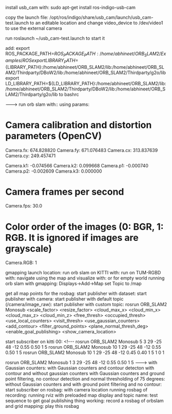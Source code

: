 install usb_cam with:
 sudo apt-get install ros-indigo-usb-cam

copy the launch file:
/opt/ros/indigo/share/usb_cam/launch/usb_cam-test.launch
to an editable location and change video_device to /dev/video1 to use the external camera

run
roslaunch ~/usb_cam-test.launch
to start it

add:
export ROS_PACKAGE_PATH=${ROS_PACKAGE_PATH}:/home/abhineet/ORB_SLAM2/Examples/ROS
export LIBRARY_PATH=${LIBRARY_PATH}:/home/abhineet/ORB_SLAM2/lib:/home/abhineet/ORB_SLAM2/Thirdparty/DBoW2/lib:/home/abhineet/ORB_SLAM2/Thirdparty/g2o/lib
export LD_LIBRARY_PATH=${LD_LIBRARY_PATH}:/home/abhineet/ORB_SLAM2/lib:/home/abhineet/ORB_SLAM2/Thirdparty/DBoW2/lib:/home/abhineet/ORB_SLAM2/Thirdparty/g2o/lib
to bashrc

---> run orb slam with:: <!--- 
rosrun ORB_SLAM2 Mono Vocabulary/ORBvoc.txt Examples/Monocular/mono.yaml /camera/image_raw:=usb_cam/image_raw
---> using params:

# Camera calibration and distortion parameters (OpenCV) 
Camera.fx: 674.828820
Camera.fy: 671.076483
Camera.cx: 313.837639
Camera.cy: 249.457471

Camera.k1: -0.074566
Camera.k2: 0.099668
Camera.p1: -0.000740
Camera.p2: -0.002609
Camera.k3: 0.000000

# Camera frames per second 
Camera.fps: 30.0

# Color order of the images (0: BGR, 1: RGB. It is ignored if images are grayscale)
Camera.RGB: 1

gmapping launch location: <!--- 
/opt/ros/indigo/share/turtlebot_navigation/launch/gmapping_demo.launch
---> run orb slam on KITTI with: <!--- 
./Examples/Monocular/mono_kitti Vocabulary/ORBvoc.txt Examples/Monocular/KITTI00-02.yaml /home/abhineet/KITTI/00
./Examples/Monocular/mono_kitti Vocabulary/ORBvoc.txt Examples/Monocular/KITTI04-12.yaml /home/abhineet/KITTI/05
---> run on TUM-RGBD with: <!--- 
./Examples/Monocular/mono_tum Vocabulary/ORBvoc.txt Examples/Monocular/TUM3.yaml /home/abhineet/TUM-RGBD/rgbd_dataset_freiburg3_walking_halfsphere
---> navigate using the map and visualize with: <!--- 
roslaunch turtlebot_gazebo turtlebot_world.launch
---> or <!--- 
roslaunch turtlebot_gazebo turtlebot_world.launch world_file:=/opt/ros/indigo/share/turtlebot_gazebo/worlds/empty.world
---> for empty world <!--- 
roslaunch turtlebot_gazebo amcl_demo.launch map_file:=/home/abhineet/ORB_SLAM2/grid_map.yaml
roslaunch turtlebot_rviz_launchers view_navigation.launch
---> running orb slam with gmapping: <!--- 
rosrun ORB_SLAM2 Mono Vocabulary/ORBvoc.txt Examples/Monocular/KITTI00-02.yaml  /home/abhineet/KITTI/00
rosrun pointcloud_to_laserscan pointcloud_to_laserscan_node
rosrun gmapping slam_gmapping
rosrun rviz rviz
---> 
Displays->Add->Map
set Topic to /map

get all map points for the rosbag: <!--- 
rosrun ORB_SLAM2 Mono Vocabulary/ORBvoc.txt Examples/Monocular/demo_cam.yaml /camera/image_raw:=usb_cam/image_raw
--->  start publisher with dataset: <!--- 
rosrun ORB_SLAM2 Monopub Vocabulary/ORBvoc.txt Examples/Monocular/KITTI00-02.yaml /home/abhineet/KITTI/00 0
rosrun ORB_SLAM2 Monopub Vocabulary/ORBvoc.txt Examples/Monocular/TUM3.yaml /home/abhineet/TUM-RGBD/rgbd_dataset_freiburg3_walking_halfsphere
--->  start publisher with camera: <!--- 
rosrun ORB_SLAM2 Monopub Vocabulary/ORBvoc.txt Examples/Monocular/mono.yaml 0
---> start publisher with default topic (/camera/image_raw): <!--- 
rosrun ORB_SLAM2 Monopub Vocabulary/ORBvoc.txt Examples/Monocular/mono.yaml -1
---> start publisher with custom topic: <!--- 
rosrun ORB_SLAM2 Monopub Vocabulary/ORBvoc.txt Examples/Monocular/demo_cam.yaml -1 /usb_cam/image_raw
---> 
rosrun ORB_SLAM2 Monosub <scale_factor> <resize_factor> <cloud_max_x> <cloud_min_x> <cloud_max_z> <cloud_min_z> <free_thresh> <occupied_thresh> <use_local_counters> <visit_thresh> <use_gaussian_counters> <add_contour> <filter_ground_points> <plane_normal_thresh_deg> <enable_goal_publishing> <show_camera_location>

start subscriber on kitti 00: <!--- 
rosrun ORB_SLAM2 Monosub 5 3 29 -25 48 -12 0.55 0.50 1 5
rosrun ORB_SLAM2 Monosub 10 1 29 -25 48 -12 0.55 0.50 1 5
rosrun ORB_SLAM2 Monosub 10 1 29 -25 48 -12 0.45 0.40 1 5 1 0 1

rosrun ORB_SLAM2 Monosub 1 3 29 -25 48 -12 0.55 0.50 1 5
---> with Gaussian counters: <!--- 
rosrun ORB_SLAM2 Monosub 10 1 29 -25 48 -12 0.55 0.50 1 5 1
---> with Gaussian counters and contour detecton <!--- 
rosrun ORB_SLAM2 Monosub 10 1 29 -25 48 -12 0.55 0.50 1 5 1 1
---> with contour and without gaussian counters <!--- 
rosrun ORB_SLAM2 Monosub 10 1 29 -25 48 -12 0.55 0.50 1 5 0 1
---> with Gaussian counters and ground point filtering, no contour detection and normal thresholding of 75 degrees: <!--- 
rosrun ORB_SLAM2 Monosub 10 1 29 -25 48 -12 0.55 0.50 1 5 1 0 1 75
rosrun ORB_SLAM2 Monosub 10 1 29 -25 48 -12 0.55 0.50 1 5 1 0 1 1
---> without Gaussian counters and with ground point filtering and no contour: <!--- 
rosrun ORB_SLAM2 Monosub 10 1 29 -25 48 -12 0.55 0.50 1 5 0 0 1
---> start subscriber on rosbag: <!--- 
rosrun ORB_SLAM2 Monosub 30 5 2 -2 2 -2 0.55 0.50 1 5
rosrun ORB_SLAM2 Monosub 30 2 6 -6 6 -6 0.55 0.50 1 5
---> with camera location <!--- 
rosrun ORB_SLAM2 Monosub 20 1 10 -15 20 -10 0.55 0.50 1 5 1 0 1
rosrun ORB_SLAM2 Monosub 20 1 10 -15 20 -10 0.55 0.50 1 5 1 1 1
rosrun ORB_SLAM2 Monosub 20 1 10 -15 20 -10 0.55 0.50 1 5 0 1 1 
rosrun ORB_SLAM2 Monosub 10 2 10 -15 20 -10 0.55 0.50 1 5 0 1 0
---> running rosbag of recording: <!--- 
rosbag play "/media/abhineet/Win 8/bags/2017-04-03-20-35-36.bag" -r 0.5
rosbag play "/media/abhineet/Win 8/bags/2017-04-09-22-08-04.bag"
rosbag play "/media/abhineet/Win 8/bags/2017-04-03-13-37-07.bag" -r 0.5
---> running rviz with preloaded map display and topic name: <!--- 
rosrun rviz rviz -d grid_map.rviz
rosrun rviz rviz -d navigation.rviz
---> test sequence to get goal publishing thing working: <!--- 
roslaunch turtlebot_gazebo turtlebot_world.launch world_file:=/opt/ros/indigo/share/turtlebot_gazebo/worlds/empty.world
roslaunch amcl_demo.launch
roslaunch view_navigation.launch
rosrun robot_pose_publisher robot_pose_publisher
---> record a rosbag of orbslam and grid mapping: <!--- 
rosbag record pts_and_pose all_kf_and_pts map map_metadata move_base_simple/goal initialpose --output-name=~/rb_kitti00_gauss_height.bag
---> play this rosbag  <!--- 
rosbag play ~/rb_kitti00_gauss_height.bag
rosbag play ~/rb_kitti00_pub.bag
rosbag play ~/rb_cam_csc3_pub.bag
---> 

